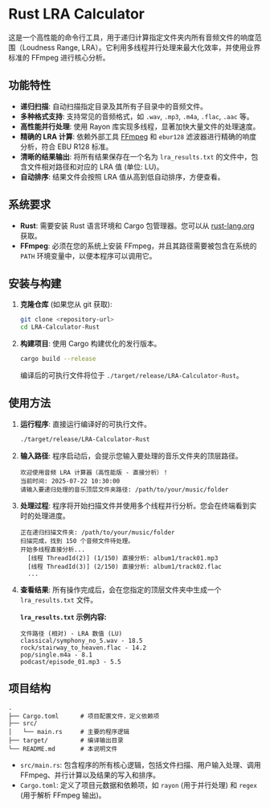 # Rust LRA Calculator

这是一个高性能的命令行工具，用于递归计算指定文件夹内所有音频文件的响度范围（Loudness Range, LRA）。它利用多线程并行处理来最大化效率，并使用业界标准的 FFmpeg 进行核心分析。

## 功能特性

- **递归扫描**: 自动扫描指定目录及其所有子目录中的音频文件。
- **多种格式支持**: 支持常见的音频格式，如 `.wav`, `.mp3`, `.m4a`, `.flac`, `.aac` 等。
- **高性能并行处理**: 使用 Rayon 库实现多线程，显著加快大量文件的处理速度。
- **精确的 LRA 计算**: 依赖外部工具 [FFmpeg](https://ffmpeg.org/) 和 `ebur128` 滤波器进行精确的响度分析，符合 EBU R128 标准。
- **清晰的结果输出**: 将所有结果保存在一个名为 `lra_results.txt` 的文件中，包含文件相对路径和对应的 LRA 值 (单位: LU)。
- **自动排序**: 结果文件会按照 LRA 值从高到低自动排序，方便查看。

## 系统要求

- **Rust**: 需要安装 Rust 语言环境和 Cargo 包管理器。您可以从 [rust-lang.org](https://www.rust-lang.org/tools/install) 获取。
- **FFmpeg**: 必须在您的系统上安装 FFmpeg，并且其路径需要被包含在系统的 `PATH` 环境变量中，以便本程序可以调用它。

## 安装与构建

1.  **克隆仓库** (如果您从 git 获取):
    ```bash
    git clone <repository-url>
    cd LRA-Calculator-Rust
    ```

2.  **构建项目**:
    使用 Cargo 构建优化的发行版本。
    ```bash
    cargo build --release
    ```
    编译后的可执行文件将位于 `./target/release/LRA-Calculator-Rust`。

## 使用方法

1.  **运行程序**:
    直接运行编译好的可执行文件。
    ```bash
    ./target/release/LRA-Calculator-Rust
    ```

2.  **输入路径**:
    程序启动后，会提示您输入要处理的音乐文件夹的顶层路径。
    ```
    欢迎使用音频 LRA 计算器（高性能版 - 直接分析）！
    当前时间: 2025-07-22 10:30:00
    请输入要递归处理的音乐顶层文件夹路径: /path/to/your/music/folder
    ```

3.  **处理过程**:
    程序将开始扫描文件并使用多个线程并行分析。您会在终端看到实时的处理进度。
    ```
    正在递归扫描文件夹: /path/to/your/music/folder
    扫描完成，找到 150 个音频文件待处理。
    开始多线程直接分析...
      [线程 ThreadId(2)] (1/150) 直接分析: album1/track01.mp3
      [线程 ThreadId(3)] (2/150) 直接分析: album1/track02.flac
      ...
    ```

4.  **查看结果**:
    所有操作完成后，会在您指定的顶层文件夹中生成一个 `lra_results.txt` 文件。

    **`lra_results.txt` 示例内容:**
    ```
    文件路径 (相对) - LRA 数值 (LU)
    classical/symphony_no_5.wav - 18.5
    rock/stairway_to_heaven.flac - 14.2
    pop/single.m4a - 8.1
    podcast/episode_01.mp3 - 5.5
    ```

## 项目结构

```
.
├── Cargo.toml      # 项目配置文件，定义依赖项
├── src/
│   └── main.rs     # 主要的程序逻辑
├── target/         # 编译输出目录
└── README.md       # 本说明文件
```

- `src/main.rs`: 包含程序的所有核心逻辑，包括文件扫描、用户输入处理、调用 FFmpeg、并行计算以及结果的写入和排序。
- `Cargo.toml`: 定义了项目元数据和依赖项，如 `rayon` (用于并行处理) 和 `regex` (用于解析 FFmpeg 输出)。
